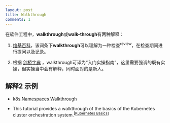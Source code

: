 ```yaml
---
layout: post
title: Walkthrough
comments: 1
---
```




在软件工程中，**walkthrough**或**walk-through**有两种解释：

1. [维基百科](https://zh.wikipedia.org/wiki/Walkthrough%EF%BC%88%E8%BD%AF%E4%BB%B6%E5%B7%A5%E7%A8%8B%EF%BC%89)，该词条下**walkthrough**可以理解为一种检查<sup>review</sup>，在检查期间进行提问以及记录。

2. 根据 <u><a class="sup" data-title='a step-by-step demonstration of a procedure or process or a step-by-step explanation of it as a novice attempts it.'>剑桥字典</a></u> ，walkthrough可译为“入门实操指南”，这里需要强调的既有实操，但实操当中会有解释，同时面对的是新人。

   

## 解释2 示例

- [k8s Namespaces Walkthrough](https://kubernetes.io/docs/tasks/administer-cluster/namespaces-walkthrough/)

- This tutorial provides a walkthrough of the basics of the Kubernetes cluster orchestration system.<sup>[[Kubernetes Basics](https://kubernetes.io/docs/tutorials/kubernetes-basics/)]</sup>







